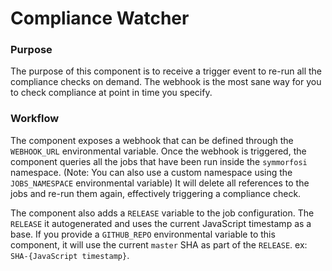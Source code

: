 # Compliance Watcher

### Purpose

The purpose of this component is to receive a trigger event to re-run all the compliance checks on demand. The webhook is the most sane way for you to check compliance at point in time you specify.

### Workflow

The component exposes a webhook that can be defined through the `WEBHOOK_URL` environmental variable. Once the webhook is triggered, the component queries all the jobs that have been run inside the `symmorfosi` namespace. (Note: You can also use a custom namespace using the `JOBS_NAMESPACE` environmental variable) It will delete all references to the jobs and re-run them again, effectively triggering a compliance check. 

The component also adds a `RELEASE` variable to the job configuration. The `RELEASE` it autogenerated and uses the current JavaScript timestamp as a base. If you provide a `GITHUB_REPO` environmental variable to this component, it will use the current `master` SHA as part of the `RELEASE`. ex: `SHA-{JavaScript timestamp}`.
